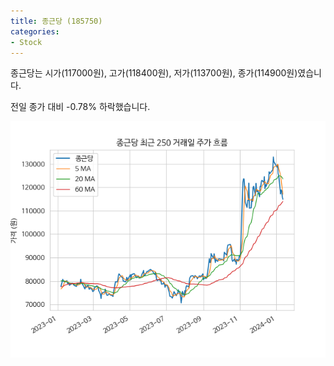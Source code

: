 ```yaml
---
title: 종근당 (185750)
categories:
- Stock
---
```


종근당는 시가(117000원), 고가(118400원), 저가(113700원), 종가(114900원)였습니다.

전일 종가 대비 -0.78% 하락했습니다.

<!-- more -->

![185750](/assets/images/stock/185750.png)